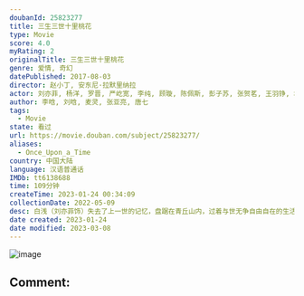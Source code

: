```yaml
---
doubanId: 25823277
title: 三生三世十里桃花
type: Movie
score: 4.0
myRating: 2
originalTitle: 三生三世十里桃花
genre: 爱情, 奇幻
datePublished: 2017-08-03
director: 赵小丁, 安东尼·拉默里纳拉
actor: 刘亦菲, 杨洋, 罗晋, 严屹宽, 李纯, 顾璇, 陈佩斯, 彭子苏, 张贺茗, 王羽铮, 塔拉, 陈星旭, 张雅钦, 张冉怡, 董文腾, 青琳昊
author: 李晗, 刘晗, 麦灵, 张亚亮, 唐七
tags:
  - Movie
state: 看过
url: https://movie.douban.com/subject/25823277/
aliases:
  - Once_Upon_a_Time
country: 中国大陆
language: 汉语普通话
IMDb: tt6138688
time: 109分钟
createTime: 2023-01-24 00:34:09
collectionDate: 2022-05-09
desc: 白浅（刘亦菲饰）失去了上一世的记忆，盘踞在青丘山内，过着与世无争自由自在的生活。在东海盛宴上，白浅遇见了带着天孙阿离（彭子苏饰）的天族太子夜华（杨洋饰），实际上，两人之间早就定下了婚约。夜华震惊...
date created: 2023-01-24
date modified: 2023-03-08
---
```


![image](p2494279388.jpg)

Comment:
---
